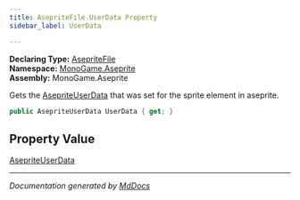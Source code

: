 ```yaml
---
title: AsepriteFile.UserData Property
sidebar_label: UserData

---
```


**Declaring Type:** [AsepriteFile](../)  
**Namespace:** [MonoGame.Aseprite](../../)  
**Assembly:** MonoGame.Aseprite

Gets the [AsepriteUserData](../../AsepriteTypes/AsepriteUserData/) that was set for the sprite element in aseprite.

```csharp
public AsepriteUserData UserData { get; }
```

## Property Value

[AsepriteUserData](../../AsepriteTypes/AsepriteUserData/)

___

*Documentation generated by [MdDocs](https://github.com/ap0llo/mddocs)*
